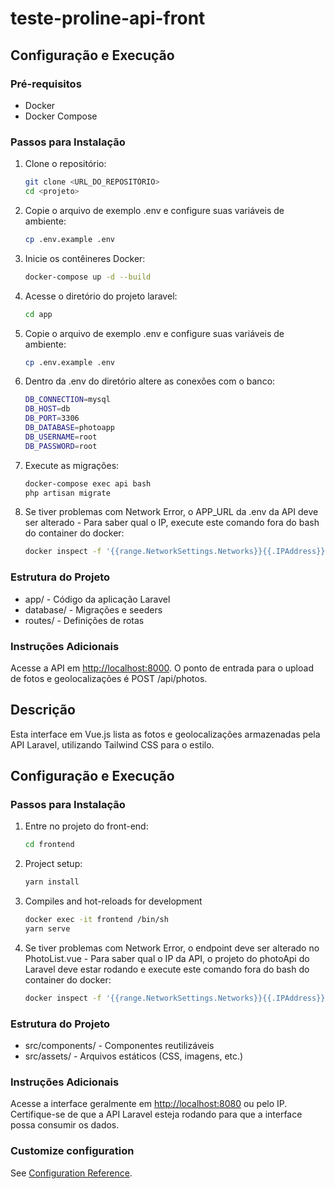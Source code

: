 # teste-proline-api-front

## Configuração e Execução

### Pré-requisitos

- Docker
- Docker Compose

### Passos para Instalação

1. Clone o repositório:

   ```bash
   git clone <URL_DO_REPOSITÓRIO>
   cd <projeto>
   ```

2. Copie o arquivo de exemplo .env e configure suas variáveis de ambiente:

    ```bash
    cp .env.example .env
    ```

3. Inicie os contêineres Docker:

    ```bash
    docker-compose up -d --build
    ```

4. Acesse o diretório do projeto laravel:

   ```bash
   cd app
   ```

5. Copie o arquivo de exemplo .env e configure suas variáveis de ambiente:

    ```bash
    cp .env.example .env
    ```

6. Dentro da .env do diretório altere as conexões com o banco:

    ```bash
    DB_CONNECTION=mysql
    DB_HOST=db
    DB_PORT=3306
    DB_DATABASE=photoapp
    DB_USERNAME=root
    DB_PASSWORD=root
    ```

7. Execute as migrações:

    ```bash
    docker-compose exec api bash
    php artisan migrate
    ```

8. Se tiver problemas com Network Error, o APP_URL da .env da API deve ser alterado - Para saber qual o IP, execute este comando fora do bash do container do docker:

    ```bash
    docker inspect -f '{{range.NetworkSettings.Networks}}{{.IPAddress}}{{end}}' nginx
    ```

### Estrutura do Projeto

- app/ - Código da aplicação Laravel
- database/ - Migrações e seeders
- routes/ - Definições de rotas

### Instruções Adicionais

Acesse a API em <http://localhost:8000>.
O ponto de entrada para o upload de fotos e geolocalizações é POST /api/photos.

## Descrição

Esta interface em Vue.js lista as fotos e geolocalizações armazenadas pela API Laravel, utilizando Tailwind CSS para o estilo.

## Configuração e Execução

### Passos para Instalação

1. Entre no projeto do front-end:

   ```bash
   cd frontend
   ```

2. Project setup:

    ```bash
    yarn install
    ```

3. Compiles and hot-reloads for development

    ```bash
    docker exec -it frontend /bin/sh
    yarn serve
    ```

4. Se tiver problemas com Network Error, o endpoint deve ser alterado no PhotoList.vue - Para saber qual o IP da API, o projeto do photoApi do Laravel deve estar rodando e execute este comando fora do bash do container do docker:

    ```bash
    docker inspect -f '{{range.NetworkSettings.Networks}}{{.IPAddress}}{{end}}' nginx
    ```

### Estrutura do Projeto

- src/components/ - Componentes reutilizáveis
- src/assets/ - Arquivos estáticos (CSS, imagens, etc.)

### Instruções Adicionais

Acesse a interface geralmente em <http://localhost:8080> ou pelo IP.
Certifique-se de que a API Laravel esteja rodando para que a interface possa consumir os dados.

### Customize configuration

See [Configuration Reference](https://cli.vuejs.org/config/).
